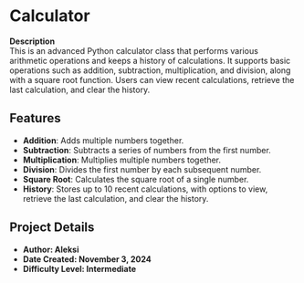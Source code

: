 # Calculator

**Description**  
This is an advanced Python calculator class that performs various arithmetic operations and keeps a history of calculations. It supports basic operations such as addition, subtraction, multiplication, and division, along with a square root function. Users can view recent calculations, retrieve the last calculation, and clear the history.

## Features

- **Addition**: Adds multiple numbers together.
- **Subtraction**: Subtracts a series of numbers from the first number.
- **Multiplication**: Multiplies multiple numbers together.
- **Division**: Divides the first number by each subsequent number.
- **Square Root**: Calculates the square root of a single number.
- **History**: Stores up to 10 recent calculations, with options to view, retrieve the last calculation, and clear the history.

## Project Details

- **Author: Aleksi**
- **Date Created: November 3, 2024**
- **Difficulty Level: Intermediate**
